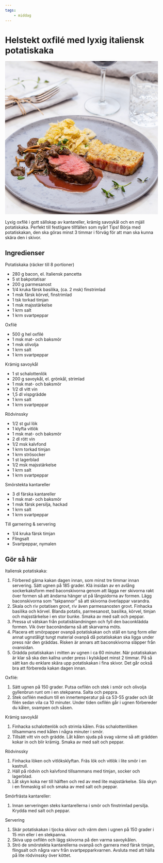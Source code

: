 ```yaml
---
tags:
    - middag
---
```

# Helstekt oxfilé med lyxig italiensk potatiskaka

![image](/img/nöt/helstekt-oxfilé-med-lyxig-italiensk-potatiskaka.jpg)

Lyxig oxfilé i gott sällskap av kantareller, krämig savoykål och en mjäll potatiskaka. Perfekt till festligare tillfällen som nyår! Tips! Börja med potatiskakan, den ska göras minst 3 timmar i förväg för att man ska kunna skära den i skivor.

## Ingredienser

Potatiskaka (räcker till 8 portioner)

- 280 g bacon, el. Italiensk pancetta
- 5 st bakpotatisar
- 200 g parmesanost
- 1/4 kruka färsk basilika, (ca. 2 msk) finstrimlad
- 1 msk färsk körvel, finstrimlad
- 1 tsk torkad timjan
- 1 msk majsstärkelse
- 1 krm salt
- 1 krm svartpeppar

Oxfilé

- 500 g hel oxfilé
- 1 msk mat- och baksmör
- 1 msk olivolja
- 1 krm salt
- 1 krm svartpeppar

Krämig savoykål

- 1 st schalottenlök
- 200 g savoykål, el. grönkål, strimlad
- 1 msk mat- och baksmör
- 1/2 dl vitt vin
- 1,5 dl vispgrädde
- 1 krm salt
- 1 krm svartpeppar

Rödvinssky

- 1/2 st gul lök
- 1 klyfta vitlök
- 1 msk mat- och baksmör
- 2 dl rött vin
- 1/2 msk kalvfond
- 1 krm torkad timjan
- 1 krm strösocker
- 1 st lagerblad
- 1/2 msk majsstärkelse
- 1 krm salt
- 1 krm svartpeppar

Smörstekta kantareller

- 3 dl färska kantareller
- 1 msk mat- och baksmör
- 1 msk färsk persilja, hackad
- 1 krm salt
- 1 krm svartpeppar

Till garnering & servering

- 1/4 kruka färsk timjan
- Flingsalt
- Svartpeppar, nymalen

## Gör så här

Italiensk potatiskaka:

1. Förbered gärna kakan dagen innan, som minst tre timmar innan servering. Sätt ugnen på 185 grader. Klä insidan av en avlång sockerkaksform med baconskivorna genom att lägga ner skivorna rakt över formen så att ändarna hänger ut på långsidorna av formen. Lägg baconskivorna som ”takpannor” så att skivorna överlappar varandra.
2. Skala och riv potatisen grovt, riv även parmesanosten grovt. Finhacka basilika och körvel. Blanda potatis, parmesanost, basilika, körvel, timjan och majsstärkelse i en stor bunke. Smaka av med salt och peppar.
3. Pressa ut vätskan från potatisblandningen och fyll den baconklädda formen. Vik över baconändarna så att skarvarna möts.
4. Placera ett smörpapper ovanpå potatiskakan och ställ en tung form eller annat ugnståligt tungt material ovanpå då potatiskakan ska ligga under press när den gräddas. Risken är annars att baconskivorna släpper från ovansidan.
5. Grädda potatiskakan i mitten av ugnen i ca 60 minuter. När potatiskakan är klar så ska den kallna under press i kylskåpet minst 2 timmar. På så sätt kan du enklare skära upp potatiskakan i fina skivor. Det går också bra att förbereda kakan dagen innan.

Oxfilé:

1. Sätt ugnen på 150 grader. Putsa oxfilén och stek i smör och olivolja gyllenbrun runt om i en stekpanna. Salta och peppra.
2. Stek oxfilén medium till en innertemperatur på ca 53-55 grader och låt filén sedan vila ca 10 minuter. Under tiden oxfilén går i ugnen förbereder du kålen, svampen och såsen.

Krämig savoykål

1. Finhacka schalottenlök och strimla kålen. Fräs schalottenlöken tillsammans med kålen i några minuter i smör.
2. Tillsätt vitt vin och grädde. Låt kålen sjuda på svag värme så att grädden kokar in och blir krämig. Smaka av med salt och peppar.

Rödvinssky

1. Finhacka löken och vitlöksklyftan. Fräs lök och vitlök i lite smör i en kastrull.
2. Häll på rödvin och kalvfond tillsammans med timjan, socker och lagerblad.
3. Låt skyn koka ner till hälften och red av med lite majsstärkelse. Sila skyn i en finmaskig sil och smaka av med salt och peppar.

Smörfrästa kantareller:

1. Innan serveringen steks kantarellerna i smör och finstrimlad persilja. Krydda med salt och peppar.

Servering

1. Skär potatiskakan i tjocka skivor och värm dem i ugnen på 150 grader i 15 min eller i en stekpanna.
2. Skiva upp oxfilén och lägg skivorna på den varma savoykålen.
3. Strö de smörstekta kantarellerna ovanpå och garnera med färsk timjan, flingsalt och några varv från svartpepparkvarnen. Avsluta med att hälla på lite rödvinssky över köttet.
